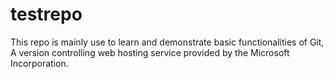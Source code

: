 # testrepo
This repo is mainly use to learn and demonstrate basic functionalities of Git,
A version controlling web hosting service provided by the Microsoft Incorporation.
